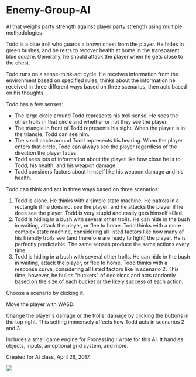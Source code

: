 # Enemy-Group-AI
AI that weighs party strength against player party strength using multiple methodologies

Todd is a blue troll who guards a brown chest from the player. He hides in green bushes, and he rests to recover health at home in the transparent blue square. Generally, he should attack the player when he gets close to the chest.

Todd runs on a sense-think-act cycle. He receives information from the environment based on specified rules, thinks about the information he received in three different ways based on three scenarios, then acts based on his thoughts.

Todd has a few senses:
* The large circle around Todd represents his troll sense. He sees the other trolls in that circle and whether or not they see the player.
* The triangle in front of Todd represents his sight. When the player is in the triangle, Todd can see him.
* The small circle around Todd represents his hearing. When the player enters that circle, Todd can always see the player regardless of the direction the player faces.
* Todd sees lots of information about the player like how close he is to Todd, his health, and his weapon damage.
* Todd considers factors about himself like his weapon damage and his health.

Todd can think and act in three ways based on three scenarios:
1. Todd is alone. He thinks with a simple state machine. He patrols in a rectangle if he does not see the player, and he attacks the player if he does see the player. Todd is very stupid and easily gets himself killed.
2. Todd is hiding in a bush with several other trolls. He can hide in the bush in waiting, attack the player, or flee to home. Todd thinks with a more complex state machine, considering all listed factors like how many of his friendly trolls see (and therefore are ready to fight) the player. He is perfectly predictable. The same senses produce the same actions every time.
3. Todd is hiding in a bush with several other trolls. He can hide in the bush in waiting, attack the player, or flee to home. Todd thinks with a response curve, considering all listed factors like in scenario 2. This time, however, he builds "buckets" of decisions and acts randomly based on the size of each bucket or the likely success of each action.

Choose a scenario by clicking it.

Move the player with WASD.

Change the player's damage or the trolls' damage by clicking the buttons in the top right. This setting immensely affects how Todd acts in scenarios 2 and 3.

Includes a small game engine for Processing I wrote for this AI. It handles objects, inputs, an optional grid system, and more.

Created for AI class, April 26, 2017.

![](https://github.com/tjcouch1/Enemy-Group-AI/blob/master/enemygroupai.gif)